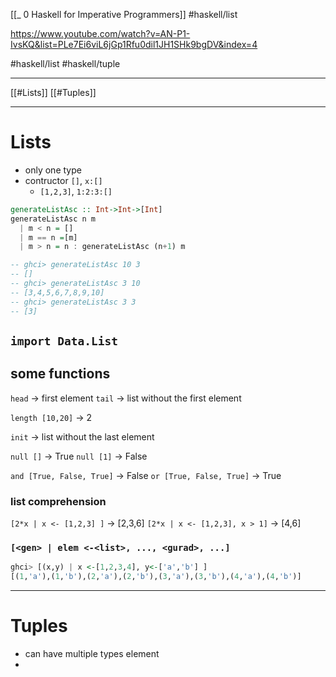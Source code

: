[[_ 0 Haskell for Imperative Programmers]]
#haskell/list 

https://www.youtube.com/watch?v=AN-P1-IvsKQ&list=PLe7Ei6viL6jGp1Rfu0dil1JH1SHk9bgDV&index=4

#haskell/list  #haskell/tuple 

----
[[#Lists]]
[[#Tuples]]



---
# Lists
- only one type 
- contructor `[]`, `x:[]`
	- `[1,2,3]`, `1:2:3:[]`

```haskell
generateListAsc :: Int->Int->[Int]
generateListAsc n m
  | m < n = []
  | m == n =[m]
  | m > n = n : generateListAsc (n+1) m

-- ghci> generateListAsc 10 3
-- []
-- ghci> generateListAsc 3 10
-- [3,4,5,6,7,8,9,10]
-- ghci> generateListAsc 3 3
-- [3]
```


## `import Data.List`

## some functions

`head` -> first element
`tail` -> list without the first element

`length [10,20]` -> 2

`init` -> list without the last element


`null []` -> True
`null [1]` -> False

`and [True, False, True]` -> False
`or [True, False, True]` -> True

### list comprehension
`[2*x | x <- [1,2,3] ]` -> [2,3,6]
`[2*x | x <- [1,2,3], x > 1]` -> [4,6]
### `[<gen> | elem <-<list>, ..., <gurad>, ...]`
```haskell
ghci> [(x,y) | x <-[1,2,3,4], y<-['a','b'] ]
[(1,'a'),(1,'b'),(2,'a'),(2,'b'),(3,'a'),(3,'b'),(4,'a'),(4,'b')]
```

---------
# Tuples
- can have multiple types element
- 


















